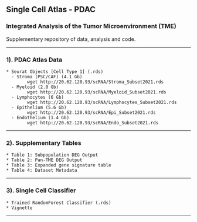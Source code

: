 ## Single Cell Atlas - PDAC 
### Integrated Analysis of the Tumor Microenvironment (TME)
Supplementary repository of data, analysis and code.  

***
### 1). **PDAC Atlas Data**   
    * Seurat Objects [Cell Type 1] (.rds)
      - Stroma (PSC/CAF) (4.1 Gb)
            wget http://20.62.120.93/scRNA/Stroma_Subset2021.rds
      - Myeloid (2.8 Gb)
            wget http://20.62.120.93/scRNA/Myeloid_Subset2021.rds
      - Lymphocytes (6 Gb)
            wget http://20.62.120.93/scRNA/Lymphocytes_Subset2021.rds
      - Epithelium (5.6 Gb)
            wget http://20.62.120.93/scRNA/Epi_Subset2021.rds
      - Endothelium (1.4 Gb)
            wget http://20.62.120.93/scRNA/Endo_Subset2021.rds
***     
### 2). **Supplementary Tables**
    * Table 1: Subpopulation DEG Output 
    * Table 2: Pan-TME DEG Output
    * Table 3: Expanded gene signature table
    * Table 4: Dataset Metadata
***
### 3). **Single Cell Classifier**
    * Trained RandomForest Classifier (.rds)    
    * Vignette 
***   
